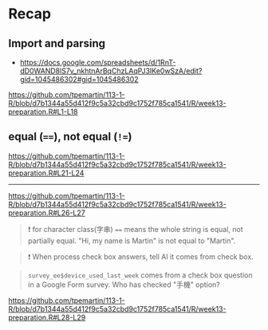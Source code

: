 # Recap

## Import and parsing

  - <https://docs.google.com/spreadsheets/d/1RnT-dD0WAND8lS7v_nkhtnArBqChzLAqPJ3IKe0wSzA/edit?gid=1045486302#gid=1045486302>

<https://github.com/tpemartin/113-1-R/blob/d7b1344a55d412f9c5a32cbd9c1752f785ca1541/R/week13-preparation.R#L1-L18>

## equal (`==`), not equal (`!=`)

<https://github.com/tpemartin/113-1-R/blob/d7b1344a55d412f9c5a32cbd9c1752f785ca1541/R/week13-preparation.R#L21-L24>

***

<https://github.com/tpemartin/113-1-R/blob/d7b1344a55d412f9c5a32cbd9c1752f785ca1541/R/week13-preparation.R#L26-L27> 

> :exclamation: for character class(字串) `==` means the whole string is equal, not partially equal. "Hi, my name is Martin" is not equal to "Martin".

> :exclamation: When process check box answers, tell AI it comes from check box.

> `survey_ee$device_used_last_week` comes from a check box question in a Google Form survey. Who has checked "手機" option?

<https://github.com/tpemartin/113-1-R/blob/d7b1344a55d412f9c5a32cbd9c1752f785ca1541/R/week13-preparation.R#L28-L29>



